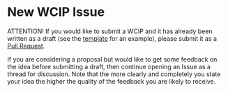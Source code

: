 # New WCIP Issue

ATTENTION! If you would like to submit a WCIP and it has already been written as a draft (see the [template](https://github.com/ethereum/WCIPs/blob/master/wcip-X.md) for an example), please submit it as a [Pull Request](https://github.com/ethereum/WCIPs/pulls).

If you are considering a proposal but would like to get some feedback on the idea before submitting a draft, then continue opening an Issue as a thread for discussion. Note that the more clearly and completely you state your idea the higher the quality of the feedback you are likely to receive.
